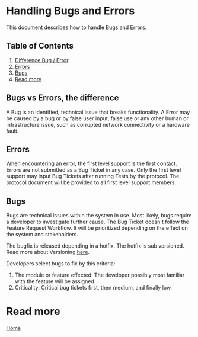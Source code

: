 # Handling Bugs and Errors
This document describes how to handle Bugs and Errors.

## Table of Contents
1. [Difference Bug / Error](#bugs-vs-errors-the-difference)
2. [Errors](#errors)
3. [Bugs](#bugs)
4. [Read more](#read-more)

## Bugs vs Errors, the difference
A Bug is an identified, technical issue that breaks functionality.
A Error may be caused by a bug or by false user input, false use or any other human 
or infrastructure issue, such as corrupted network connectivity or a hardware fault.

## Errors
When encountering an error, the first level support is the first contact. Errors are not 
submitted as a Bug Ticket in any case. Only the first level support may input Bug Tickets 
after running Tests by the protocol. The protocol document will be provided to all first level 
support members.

## Bugs
Bugs are technical issues within the system in use. Most likely, bugs require a developer to 
investigate further cause. The Bug Ticket doesn't follow the Feature Request Workflow. It will 
be prioritized depending on the effect on the system and stakeholders. 

The bugfix is released depending in a hotfix. The hotfix is sub versioned. Read more about 
Versioning [here](README.md#versioning).

Developers select bugs to fix by this criteria:

1. The module or feature effected: The developer possibly most familiar with the feature will be assigned.
2. Criticality: Critical bug tickets first, then medium, and finally low.

# Read more
[Home](README.md)